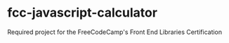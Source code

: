 # fcc-javascript-calculator
Required project for the FreeCodeCamp's Front End Libraries Certification
